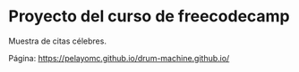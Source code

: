 # Proyecto del curso de freecodecamp
Muestra de citas célebres.

Página: https://pelayomc.github.io/drum-machine.github.io/